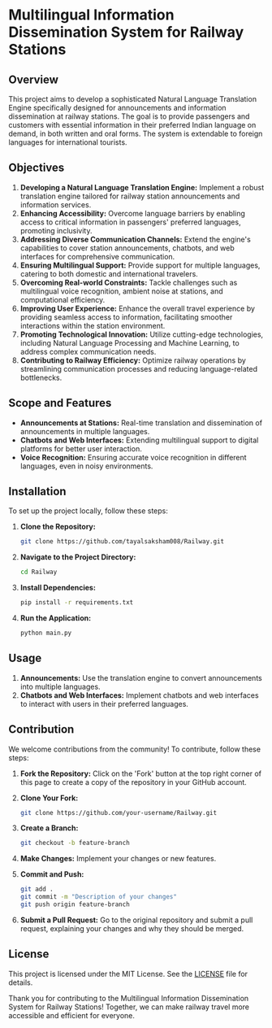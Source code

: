 # Multilingual Information Dissemination System for Railway Stations

## Overview

This project aims to develop a sophisticated Natural Language Translation Engine specifically designed for announcements and information dissemination at railway stations. The goal is to provide passengers and customers with essential information in their preferred Indian language on demand, in both written and oral forms. The system is extendable to foreign languages for international tourists.

## Objectives

1. **Developing a Natural Language Translation Engine:** Implement a robust translation engine tailored for railway station announcements and information services.
2. **Enhancing Accessibility:** Overcome language barriers by enabling access to critical information in passengers' preferred languages, promoting inclusivity.
3. **Addressing Diverse Communication Channels:** Extend the engine's capabilities to cover station announcements, chatbots, and web interfaces for comprehensive communication.
4. **Ensuring Multilingual Support:** Provide support for multiple languages, catering to both domestic and international travelers.
5. **Overcoming Real-world Constraints:** Tackle challenges such as multilingual voice recognition, ambient noise at stations, and computational efficiency.
6. **Improving User Experience:** Enhance the overall travel experience by providing seamless access to information, facilitating smoother interactions within the station environment.
7. **Promoting Technological Innovation:** Utilize cutting-edge technologies, including Natural Language Processing and Machine Learning, to address complex communication needs.
8. **Contributing to Railway Efficiency:** Optimize railway operations by streamlining communication processes and reducing language-related bottlenecks.

## Scope and Features

- **Announcements at Stations:** Real-time translation and dissemination of announcements in multiple languages.
- **Chatbots and Web Interfaces:** Extending multilingual support to digital platforms for better user interaction.
- **Voice Recognition:** Ensuring accurate voice recognition in different languages, even in noisy environments.

## Installation

To set up the project locally, follow these steps:

1. **Clone the Repository:**
   ```bash
   git clone https://github.com/tayalsaksham008/Railway.git
   ```
2. **Navigate to the Project Directory:**
   ```bash
   cd Railway
   ```
3. **Install Dependencies:**
   ```bash
   pip install -r requirements.txt
   ```
4. **Run the Application:**
   ```bash
   python main.py
   ```

## Usage

1. **Announcements:** Use the translation engine to convert announcements into multiple languages.
2. **Chatbots and Web Interfaces:** Implement chatbots and web interfaces to interact with users in their preferred languages.

## Contribution

We welcome contributions from the community! To contribute, follow these steps:

1. **Fork the Repository:**
   Click on the 'Fork' button at the top right corner of this page to create a copy of the repository in your GitHub account.

2. **Clone Your Fork:**
   ```bash
   git clone https://github.com/your-username/Railway.git
   ```

3. **Create a Branch:**
   ```bash
   git checkout -b feature-branch
   ```

4. **Make Changes:**
   Implement your changes or new features.

5. **Commit and Push:**
   ```bash
   git add .
   git commit -m "Description of your changes"
   git push origin feature-branch
   ```

6. **Submit a Pull Request:**
   Go to the original repository and submit a pull request, explaining your changes and why they should be merged.
   

## License

This project is licensed under the MIT License. See the [LICENSE](LICENSE) file for details.

Thank you for contributing to the Multilingual Information Dissemination System for Railway Stations! Together, we can make railway travel more accessible and efficient for everyone.
